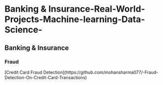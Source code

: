 # Banking & Insurance-Real-World-Projects-Machine-learning-Data-Science-

<h2>Banking & Insurance</h2>
<h3>Fraud</h3>
[Credit Card Fraud Detection](https://github.com/mohansharma077/-Fraud-Detection-On-Credit-Card-Transactions)  

